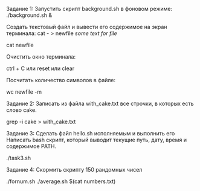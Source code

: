 Задание 1:
Запустить скрипт background.sh в фоновом режиме:
 ./background.sh &

Создать текстовый файл и вывести его содержимое на экран терминала:
 cat - > newfile
*some text for file* 

cat newfile

Очистить окно терминала:

ctrl + C или  reset или clear

Посчитать количество символов в файле:

wc newfile -m


Задание 2:
Записать из файла with_cake.txt все строчки, в которых есть слово cake.

grep -i cake > with_cake.txt


Задание 3:
Сделать файл hello.sh исполняемым и выполнить его
Написать bash скрипт, который выводит текущие путь, дату,
время и содержимое PATH.

./task3.sh


Задание  4:
Скормить скрипту 150 рандомных чисел

./fornum.sh 
./average.sh $(cat numbers.txt)
